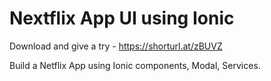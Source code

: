 # Nextflix App UI using Ionic

Download and give a try - https://shorturl.at/zBUVZ

Build a Netflix App using Ionic components, Modal, Services.  

